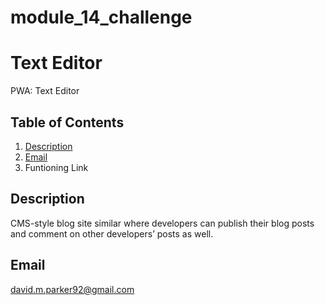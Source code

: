 # module_14_challenge
# Text Editor
  PWA: Text Editor
  
  ## Table of Contents
  1. [Description](#description)
  2. [Email](#email)
  3. Funtioning Link

  ## Description
CMS-style blog site similar where developers can publish their blog posts and comment on other developers’ posts as well.

 

  ## Email
  david.m.parker92@gmail.com